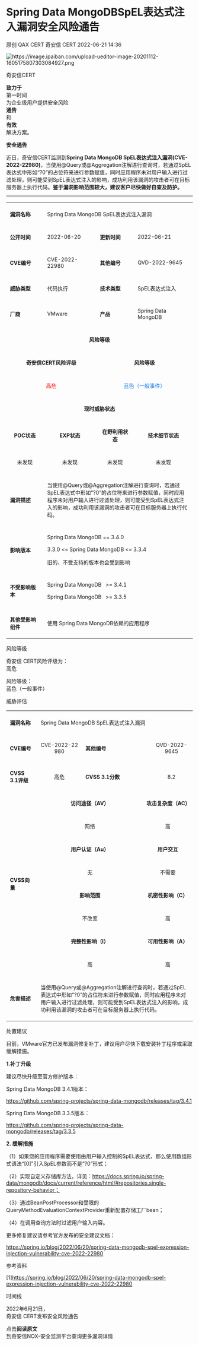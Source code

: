 #  Spring Data MongoDBSpEL表达式注入漏洞安全风险通告   
原创 QAX CERT  奇安信 CERT   2022-06-21 14:36  
  
![](https://mmbiz.qpic.cn/mmbiz_png/EkibxOB3fs4icrhoWdKnhTgicSjB9pXdeZwDibNIBAEMegibEdG1vrjOibsq887TUz3ztMkM6Qvibic7r26sqbUIbicOMYg/640?wx_fmt=png "https://image.ipaiban.com/upload-ueditor-image-20201112-1605175807303084927.png")  
  
奇安信CERT  
  
**致力于**  
第一时间  
为企业级用户提供安全风险  
**通告**  
和  
**有效**  
解决方案。  
  
  
**安全通告**  
  
  
  
近日，奇安信CERT监测到**Spring Data MongoDB SpEL表达式注入漏洞(CVE-2022-22980)**，当使用@Query或@Aggregation注解进行查询时，若通过SpEL表达式中形如“?0”的占位符来进行参数赋值，同时应用程序未对用户输入进行过滤处理，则可能受到SpEL表达式注入的影响，成功利用该漏洞的攻击者可在目标服务器上执行代码。**鉴于漏洞影响范围较大，建议客户尽快做好自查及防护。**  
  
****  
<table><tbody><tr><td style="word-break: break-all;padding: 5px 10px;border-color: rgb(221, 221, 221);" width="70"><p><strong><span style="font-size: 14px;">漏洞名称</span></strong></p></td><td colspan="3" style="padding: 5px 10px;border-color: rgb(221, 221, 221);"><p><span style="font-size: 14px;">Spring Data MongoDB SpEL表达式注入漏洞</span></p></td></tr><tr><td style="word-break: break-all;padding: 5px 10px;border-color: rgb(221, 221, 221);" width="91"><p draggable="true"><strong><span style="font-size: 14px;">公开时间</span></strong></p></td><td style="padding: 5px 10px;border-color: rgb(221, 221, 221);" width="209"><p><span style="font-size: 14px;">2022-06-20</span></p></td><td style="word-break: break-all;padding: 5px 10px;border-color: rgb(221, 221, 221);" width="163"><p><strong><span style="font-size: 14px;">更新时间</span></strong></p></td><td style="padding: 5px 10px;border-color: rgb(221, 221, 221);" width="241"><p><span style="font-size: 14px;">2022-06-21</span></p></td></tr><tr><td style="padding: 5px 10px;border-color: rgb(221, 221, 221);" width="110"><p><strong><span style="font-size: 14px;">CVE编号</span></strong></p></td><td style="padding: 5px 10px;border-color: rgb(221, 221, 221);" width="218"><p><span style="font-size: 14px;">CVE-2022-22980</span></p></td><td style="padding: 5px 10px;border-color: rgb(221, 221, 221);" width="173"><p><strong><span style="font-size: 14px;">其他编号</span></strong></p></td><td style="padding: 5px 10px;border-color: rgb(221, 221, 221);" width="243"><p><span style="font-size: 14px;">QVD-2022-9645</span></p></td></tr><tr><td style="padding: 5px 10px;border-color: rgb(221, 221, 221);" width="122"><p><strong><span style="font-size: 14px;">威胁类型</span></strong></p></td><td style="padding: 5px 10px;border-color: rgb(221, 221, 221);" width="218"><p><span style="font-size: 14px;">代码执行</span></p></td><td style="padding: 5px 10px;border-color: rgb(221, 221, 221);" width="177"><p><strong><span style="font-size: 14px;">技术类型</span></strong></p></td><td style="padding: 5px 10px;border-color: rgb(221, 221, 221);" width="239"><p><span style="font-size: 14px;">SpEL表达式注入</span></p></td></tr><tr><td style="padding: 5px 10px;border-color: rgb(221, 221, 221);" width="131"><p><strong><span style="font-size: 14px;">厂商</span></strong></p></td><td style="padding: 5px 10px;border-color: rgb(221, 221, 221);" width="214"><p><span style="font-size: 14px;">VMware</span></p></td><td style="padding: 5px 10px;border-color: rgb(221, 221, 221);" width="178"><p><strong><span style="font-size: 14px;">产品</span></strong></p></td><td style="padding: 5px 10px;border-color: rgb(221, 221, 221);" width="236"><p><span style="font-size: 14px;">Spring Data   MongoDB</span></p></td></tr><tr><td colspan="4" style="word-break: break-all;padding: 5px 10px;border-color: rgb(221, 221, 221);" align="center" valign="middle"><p><strong><span style="font-size: 14px;">风险等级</span></strong></p></td></tr><tr><td colspan="2" align="center" valign="middle" style="padding: 5px 10px;border-color: rgb(221, 221, 221);"><p><strong><span style="font-size: 14px;">奇安信CERT风险评级</span></strong></p></td><td colspan="2" align="center" valign="middle" style="padding: 5px 10px;border-color: rgb(221, 221, 221);"><p><strong><span style="font-size: 14px;">风险等级</span></strong></p></td></tr><tr><td colspan="2" align="center" valign="middle" style="padding: 5px 10px;word-break: break-all;border-color: rgb(221, 221, 221);"><p><span style="color: rgb(255, 0, 0);"><span style="color: rgb(255, 0, 0);font-size: 14px;">高危</span></span></p></td><td colspan="2" align="center" valign="middle" style="padding: 5px 10px;word-break: break-all;border-color: rgb(221, 221, 221);"><p><span style="color: rgb(12, 118, 240);"><span style="color: rgb(12, 118, 240);font-size: 14px;">蓝色（一般事件）</span></span></p></td></tr><tr><td colspan="4" align="center" valign="middle" style="padding: 5px 10px;border-color: rgb(221, 221, 221);"><p><strong><span style="font-size: 14px;">现时威胁状态</span></strong></p></td></tr><tr><td align="center" valign="middle" style="padding: 5px 10px;border-color: rgb(221, 221, 221);" width="138"><p><strong><span style="font-size: 14px;">POC状态</span></strong></p></td><td align="center" valign="middle" style="padding: 5px 10px;border-color: rgb(221, 221, 221);" width="212"><p><strong><span style="font-size: 14px;">EXP状态</span></strong></p></td><td align="center" valign="middle" style="padding: 5px 10px;border-color: rgb(221, 221, 221);" width="178"><p><strong><span style="font-size: 14px;">在野利用状态</span></strong></p></td><td align="center" valign="middle" style="padding: 5px 10px;border-color: rgb(221, 221, 221);" width="234"><p><strong><span style="font-size: 14px;">技术细节状态</span></strong></p></td></tr><tr><td align="center" valign="middle" style="padding: 5px 10px;border-color: rgb(221, 221, 221);" width="143"><p><span style="font-size: 14px;">未发现</span></p></td><td align="center" valign="middle" style="padding: 5px 10px;border-color: rgb(221, 221, 221);" width="211"><p><span style="font-size: 14px;">未发现</span></p></td><td align="center" valign="middle" style="padding: 5px 10px;border-color: rgb(221, 221, 221);" width="177"><p><span style="font-size: 14px;">未发现</span></p></td><td align="center" valign="middle" style="padding: 5px 10px;border-color: rgb(221, 221, 221);" width="233"><p><span style="font-size: 14px;">未发现</span></p></td></tr><tr><td style="word-break: break-all;padding: 5px 10px;border-color: rgb(221, 221, 221);" width="146"><p><strong><span style="font-size: 14px;">漏洞描述</span></strong></p></td><td colspan="3" style="padding: 5px 10px;border-color: rgb(221, 221, 221);"><p><span style="font-size: 14px;">当使用@Query或@Aggregation注解进行查询时，若通过SpEL表达式中形如“?0”的占位符来进行参数赋值，同时应用程序未对用户输入进行过滤处理，则可能受到SpEL表达式注入的影响，成功利用该漏洞的攻击者可在目标服务器上执行代码。</span></p></td></tr><tr><td style="padding: 5px 10px;border-color: rgb(221, 221, 221);" width="149"><p><strong><span style="font-size: 14px;">影响版本</span></strong></p></td><td colspan="3" style="padding: 5px 10px;border-color: rgb(221, 221, 221);"><p><span style="font-size: 14px;">Spring Data MongoDB == 3.4.0</span></p><p><span style="font-size: 14px;">3.3.0 &lt;= Spring Data MongoDB &lt;= 3.3.4</span></p><p><span style="font-size: 14px;">旧的、不受支持的版本也会受到影响</span></p></td></tr><tr><td style="padding: 5px 10px;border-color: rgb(221, 221, 221);" width="151"><p><strong><span style="font-size: 14px;">不受影响版本</span></strong></p></td><td colspan="3" style="padding: 5px 10px;border-color: rgb(221, 221, 221);"><p><span style="font-size: 14px;">Spring Data MongoDB   &gt;= 3.4.1</span></p><p><span style="font-size: 14px;">Spring Data MongoDB   &gt;= 3.3.5</span></p></td></tr><tr><td style="padding: 5px 10px;border-color: rgb(221, 221, 221);" width="152"><p><strong><span style="font-size: 14px;">其他受影响组件</span></strong></p></td><td colspan="3" style="padding: 5px 10px;border-color: rgb(221, 221, 221);"><p><span style="font-size: 14px;">使用 Spring Data MongoDB依赖的应用程序</span></p></td></tr></tbody></table>  
  
风险等级  
  
奇安信 CERT风险评级为：  
高危  
  
风险等级：  
蓝色（一般事件）  
  
  
威胁评估  
  
<table><tbody><tr><td style="word-break: break-all;padding: 5px 10px;border-color: rgb(221, 221, 221);" width="63"><p><strong><span style="font-size: 14px;">漏洞名称</span></strong></p></td><td colspan="4" style="padding: 5px 10px;border-color: rgb(221, 221, 221);" width="482"><p><span style="font-size: 14px;">Spring Data MongoDB SpEL表达式注入漏洞</span></p></td></tr><tr><td style="padding: 5px 10px;border-color: rgb(221, 221, 221);" width="53"><p><strong><span style="font-size: 14px;">CVE编号</span></strong></p></td><td style="word-break: break-all;padding: 5px 10px;border-color: rgb(221, 221, 221);" align="center" valign="middle" width="101"><p><span style="font-size: 14px;">CVE-2022-22980</span></p></td><td colspan="2" style="word-break: break-all;padding: 5px 10px;border-color: rgb(221, 221, 221);" width="234"><p><strong><span style="font-size: 14px;">其他编号</span></strong></p></td><td align="center" valign="middle" style="padding: 5px 10px;border-color: rgb(221, 221, 221);" width="95"><p><span style="font-size: 14px;">QVD-2022-9645</span></p></td></tr><tr><td style="padding: 5px 10px;border-color: rgb(221, 221, 221);" width="63"><p><strong><span style="font-size: 14px;">CVSS 3.1评级</span></strong></p></td><td align="center" valign="middle" style="padding: 5px 10px;border-color: rgb(221, 221, 221);" width="101"><p><span style="font-size: 14px;">高危</span></p></td><td colspan="2" style="padding: 5px 10px;border-color: rgb(221, 221, 221);" width="234"><p><strong><span style="font-size: 14px;">CVSS 3.1分数</span></strong></p></td><td align="center" valign="middle" style="padding: 5px 10px;border-color: rgb(221, 221, 221);" width="95"><p><span style="font-size: 14px;">8.2</span></p></td></tr><tr><td rowspan="8" style="word-break: break-all;padding: 5px 10px;border-color: rgb(221, 221, 221);" width="63"><p><strong><span style="font-size: 14px;">CVSS向量</span></strong></p></td><td colspan="2" align="center" valign="middle" style="word-break: break-all;padding: 5px 10px;border-color: rgb(221, 221, 221);" width="231"><p><strong><span style="font-size: 14px;">访问途径（AV）</span></strong></p></td><td colspan="2" align="center" valign="middle" style="padding: 5px 10px;border-color: rgb(221, 221, 221);"><p><strong><span style="font-size: 14px;">攻击复杂度（AC）</span></strong></p></td></tr><tr><td colspan="2" align="center" valign="middle" style="padding: 5px 10px;border-color: rgb(221, 221, 221);" width="232"><p><span style="font-size: 14px;">网络</span></p></td><td colspan="2" align="center" valign="middle" style="padding: 5px 10px;border-color: rgb(221, 221, 221);" width="132"><p><span style="font-size: 14px;">高</span></p></td></tr><tr><td colspan="2" align="center" valign="middle" style="word-break: break-all;padding: 5px 10px;border-color: rgb(221, 221, 221);" width="232"><p><strong><span style="font-size: 14px;">用户认证（Au）</span></strong></p></td><td colspan="2" align="center" valign="middle" style="padding: 5px 10px;border-color: rgb(221, 221, 221);" width="132"><p><strong><span style="font-size: 14px;">用户交互</span></strong></p></td></tr><tr><td colspan="2" align="center" valign="middle" style="padding: 5px 10px;border-color: rgb(221, 221, 221);" width="232"><p><span style="font-size: 14px;">无</span></p></td><td colspan="2" align="center" valign="middle" style="padding: 5px 10px;border-color: rgb(221, 221, 221);" width="132"><p><span style="font-size: 14px;">不需要</span></p></td></tr><tr><td colspan="2" align="center" valign="middle" style="word-break: break-all;padding: 5px 10px;border-color: rgb(221, 221, 221);" width="232"><p><strong><span style="font-size: 14px;">影响范围</span></strong></p></td><td colspan="2" align="center" valign="middle" style="padding: 5px 10px;border-color: rgb(221, 221, 221);" width="132"><p><strong><span style="font-size: 14px;">机密性影响（C）</span></strong></p></td></tr><tr><td colspan="2" align="center" valign="middle" style="word-break: break-all;padding: 5px 10px;border-color: rgb(221, 221, 221);" width="232"><p><span style="font-size: 14px;">不改变</span></p></td><td colspan="2" align="center" valign="middle" style="padding: 5px 10px;border-color: rgb(221, 221, 221);" width="132"><p><span style="font-size: 14px;">高</span></p></td></tr><tr><td colspan="2" align="center" valign="middle" style="word-break: break-all;padding: 5px 10px;border-color: rgb(221, 221, 221);" width="232"><p><strong><span style="font-size: 14px;">完整性影响（I）</span></strong></p></td><td colspan="2" align="center" valign="middle" style="padding: 5px 10px;border-color: rgb(221, 221, 221);" width="132"><p><strong><span style="font-size: 14px;">可用性影响（A）</span></strong></p></td></tr><tr><td colspan="2" align="center" valign="middle" style="padding: 5px 10px;border-color: rgb(221, 221, 221);" width="232"><p><span style="font-size: 14px;">高</span></p></td><td colspan="2" align="center" valign="middle" style="padding: 5px 10px;border-color: rgb(221, 221, 221);" width="132"><p><span style="font-size: 14px;">高</span></p></td></tr><tr><td style="padding: 5px 10px;border-color: rgb(221, 221, 221);" width="63"><p><strong><span style="font-size: 14px;">危害描述</span></strong></p></td><td colspan="4" style="padding: 5px 10px;border-color: rgb(221, 221, 221);" width="478"><p><span style="font-size: 14px;">当使用@Query或@Aggregation注解进行查询时，若通过SpEL表达式中形如“?0”的占位符来进行参数赋值，同时应用程序未对用户输入进行过滤处理，则可能受到SpEL表达式注入的影响，成功利用该漏洞的攻击者可在目标服务器上执行代码。</span></p></td></tr></tbody></table>  
  
  
处置建议  
  
目前，VMware官方已发布漏洞修复补丁，建议用户尽快下载安装补丁程序或采取缓解措施。  
  
**1.补丁升级**  
  
建议尽快升级至官方修护版本：  
  
Spring Data MongoDB 3.4.1版本：  
  
https://github.com/spring-projects/spring-data-mongodb/releases/tag/3.4.1  
  
Spring Data MongoDB 3.3.5版本：  
  
https://github.com/spring-projects/spring-data-mongodb/releases/tag/3.3.5  
  
  
**2. 缓解措施**  
  
（1）如果您的应用程序需要使用由用户输入控制的SpEL表达式，那么使用数组形式语法“[0]”引入SpEL参数而不是“?0”形式；  
  
（2）实现自定义存储库方法，详见：https://docs.spring.io/spring-data/mongodb/docs/current/reference/html/#repositories.single-repository-behavior；  
  
（3）通过BeanPostProcessor和受限的QueryMethodEvaluationContextProvider重新配置存储工厂bean；  
  
（4）在调用查询方法时过滤用户输入内容。  
  
  
更多修复建议请参考官方发布的安全建议文档：  
  
https://spring.io/blog/2022/06/20/spring-data-mongodb-spel-expression-injection-vulnerability-cve-2022-22980  
  
  
参考资料  
  
[1]https://spring.io/blog/2022/06/20/spring-data-mongodb-spel-expression-injection-vulnerability-cve-2022-22980  
  
  
时间线  
  
2022年6月21日，  
奇安信 CERT发布安全风险通告  
  
  
点击**阅读原文**  
到奇安信NOX-安全监测平台查询更多漏洞详情  
